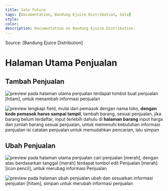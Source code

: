 ```yaml
---
title: Sale Future
tags: [Documentation, Bandung Ejuice Distribution, Sale]
style: 
color: 
description: Documentation on Bandung Ejuice Distribution.
---
```


Source: [Bandung Ejuice Distribution]

# Halaman Utama Penjualan
## Tambah Penjualan 
![preview]({{'/assets/image'|relative_url}}/bandung-ejuice-distribution/main-sale.png)
pada halaman utama penjualan terdapat tombol buat penjualan [hitam], untuk menambah informasi penjualan<br>

![preview]({{'/assets/image'|relative_url}}/bandung-ejuice-distribution/selling-form.png)
lengkapi field, mulai dari pemasok dengan nama toko, <b>dengan kode pemasok harus sampai tampil</b>, tambah barang, sesuai penjualan, jika barang belum terdaftar, input terlebih dahulu di <b>halaman barang</b> input harga dan jumlah barang sesuai penjualan, untuk memenuhi kebutuhan informasi penjualan isi catatan penjualan untuk memudahkan pencarian, lalu simpan<br>

## Ubah Penjualan 
![preview]({{'/assets/image'|relative_url}}/bandung-ejuice-distribution/main-sale.png)
pada halaman utama penjualan cari penjualan [merah], dengan atau berdasarkan tanggal [merah] terdapat tombol edit Penjualan [merah][icon pencil], untuk merubag informasi Penjualan<br>

![preview]({{'/assets/image'|relative_url}}/bandung-ejuice-distribution/selling-form-edit.png)
pada halaman ubah penjualan ubah dan sesuaikan informasi penjualan [hitam], simpan untuk merubah informasi penjualan<br>
